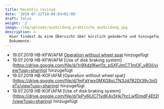 ```yaml
---
title: Recently revised
date: '2019-07-22T10:04:03+02:00'
draft: false
weight: '2'
image: /img/uploads/ausbildung_praktische_ausbildung.jpg
description: >-
  Hier findest du eine Übersicht über kürzlich geänderte und hinzugefügte
  Dokumente.
---
```

* 19.07.2019 HB-KFW/AFM [Operation without wheel spat](https://drive.google.com/file/d/1Pg5ZtzAvRwPHX_yo3FgALzX4_5WPK5_l/view?usp=sharing) hinzugefügt
* 19.07.2019 HB-KFW/AFM [Use of disk braking system] (https://drive.google.com/file/d/1ri9XdzIKwrl1z_pSXFJmCT1mOF_y80iI/view?usp=sharing) hinzugefügt
* 19.07.2019 HB-KOF/AFM [Operation without wheel spat] (https://drive.google.com/file/d/1mFaYwx0MXG8oLTN3Jd7B2Dt39v3nDeTx/view?usp=sharing) hinzugefügt
* 19.07.2019 HB-KOF/AFM [Use of disk braking system] (https://drive.google.com/file/d/1xPy6lUC71ydK4x5Hk7hcLwfDmdF4Ef2I/view?usp=sharing) hinzugefügt
